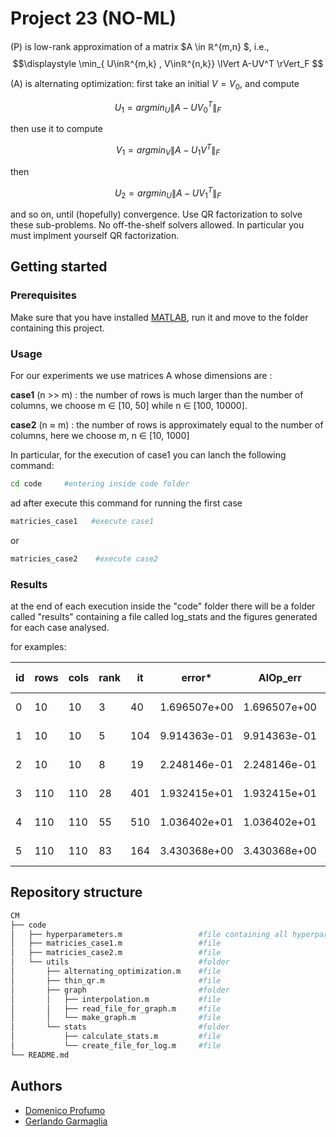 # Project 23 (NO-ML)

(P) is low-rank approximation of a matrix $A \in ℝ^{m,n} $, i.e., 
$$\displaystyle \min_{ U\inℝ^{m,k} , V\inℝ^{n,k}} \lVert A-UV^T \rVert_F $$

(A) is alternating optimization: first take an initial $V = V_0$, and compute

$$  U_1 = arg min_{U} \lVert A-UV_0^T \rVert_{F} $$

then use it to compute

$$  V_1 = arg min_{V} \lVert A-U_1V^T \rVert_{F} $$

then 

$$  U_2 = arg min_U \lVert A-UV_1^T \rVert_{F} $$

and so on, until (hopefully) convergence. Use QR factorization to solve these sub-problems. No off-the-shelf solvers allowed. In particular you must implment yourself QR factorization.

## Getting started

### Prerequisites 

Make sure that you have installed [MATLAB](https://it.mathworks.com/products/matlab/student.html), run it and move to the folder containing this project.

### Usage

For our experiments we use matrices A whose dimensions are :

**case1** (n >> m) : the number of rows is much larger than the number of columns, we choose
m ∈ [10, 50] while n ∈ [100, 10000].

**case2** (n ≈ m) : the number of rows is approximately equal to the number of columns, here we choose
m, n ∈ [10, 1000]

In particular, for the execution of case1 you can lanch the following command:
```bash
cd code     #entering inside code folder
```
ad after execute this command for running the first case
```bash
matricies_case1   #execute case1
```
or 
```bash
matricies_case2    #execute case2
```

### Results

at the end of each execution inside the "code" folder there will be a folder called "results" containing a file called log_stats and the figures generated for each case analysed.

for examples:

|  id | rows | cols | rank | it  | error* |  AlOp_err	|	svd_error	|  (AlOp_err-error*)/error*    | (svd_err-error*)/error*   |   timer_opt	| timer_svd |
|-----|------|------|------|-----|--------|-------------|---------------|----------------------------|---------------------------|--------------|-------------|
0  |  10 | 10  | 3  | 40  |	1.696507e+00 | 1.696507e+00 | 1.696507e+00 | 0.000000e+00 | 0.000000e+00 | 2.422530e-02 | 6.431580e-02
1  |  10 | 10  | 5  | 104 | 9.914363e-01 | 9.914363e-01 | 9.914363e-01 | 0.000000e+00 | 0.000000e+00 | 5.374200e-03 | 6.401320e-02
2  |  10 | 10  | 8  | 19  |	2.248146e-01 | 2.248146e-01 | 2.248146e-01 | 0.000000e+00 | 1.234599e-16 | 8.723000e-04 | 6.402540e-02
3  | 110 | 110 | 28 | 401 | 1.932415e+01 | 1.932415e+01 | 1.932415e+01 | 3.676968e-16 | 0.000000e+00 | 3.894258e-01 | 1.350430e-02
4  | 110 | 110 | 55 | 510 | 1.036402e+01 | 1.036402e+01 | 1.036402e+01 | 0.000000e+00 | 1.199776e-15 | 7.527133e-01 | 1.418680e-02
5  | 110 | 110 | 83 | 164 | 3.430368e+00 | 3.430368e+00 | 3.430368e+00 | 0.000000e+00 | 5.178327e-16 | 3.688086e-01 | 1.352460e-02


## Repository structure
```bash
CM
├── code
│   ├── hyperparameters.m                 #file containing all hyperparameters used
│   ├── matricies_case1.m                 #file
│   ├── matricies_case2.m                 #file
│   └── utils                             #folder
│       ├── alternating_optimization.m    #file 
│       ├── thin_qr.m                     #file
│       ├── graph                         #folder
│       │   ├── interpolation.m           #file
│       │   ├── read_file_for_graph.m     #file
│       │   └── make_graph.m              #file 
│       └── stats                         #folder
│           ├── calculate_stats.m         #file 
│           └── create_file_for_log.m     #file 
└── README.md
```

## Authors
- [Domenico Profumo]()
- [Gerlando Garmaglia]()
